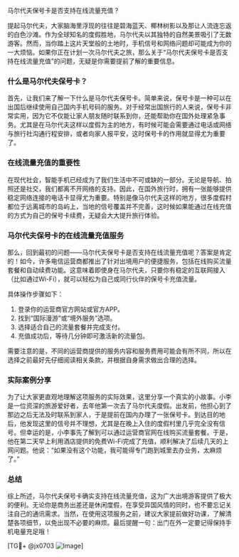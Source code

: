 马尔代夫保号卡是否支持在线流量充值？

提起马尔代夫，大家脑海里浮现的往往是碧海蓝天、椰林树影以及那让人流连忘返的白色沙滩。作为全球知名的度假胜地，马尔代夫以其独特的自然美景吸引了无数游客。然而，当你踏上这片天堂般的土地时，手机信号和网络问题却可能成为你的一大烦恼。如果你正在计划一次马尔代夫之旅，那么关于“马尔代夫保号卡是否支持在线流量充值”的问题，无疑是你需要提前了解的重要信息。

### 什么是马尔代夫保号卡？

首先，让我们来了解一下什么是马尔代夫保号卡。简单来说，保号卡是一种可以在出国后继续使用自己国内手机号码的服务。对于经常出国旅行的人来说，保号卡非常实用，因为它不仅能让家人朋友随时联系到你，还能帮助你在国外处理紧急事务。尤其是在马尔代夫这样以度假为主的地方，有时候可能会需要通过电话或网络与旅行社沟通行程安排，或者向家人报平安，这时保号卡的作用就显得尤为重要了。

### 在线流量充值的重要性

在现代社会，智能手机已经成为了我们生活中不可或缺的一部分。无论是导航、拍照还是社交，我们都离不开网络的支持。因此，在国外旅行时，拥有一张能够提供稳定网络连接的电话卡显得尤为重要。特别是像马尔代夫这样的地方，很多度假村都位于远离城市的岛屿上，当地的信号覆盖并不完善，这时候如果能通过在线充值的方式为自己的保号卡续费，无疑会大大提升旅行体验。

### 马尔代夫保号卡的在线流量充值服务

那么，回到最初的问题——马尔代夫保号卡是否支持在线流量充值呢？答案是肯定的！如今，许多电信运营商都推出了针对出境用户的便捷服务，包括在线购买流量套餐和自动续费功能。这意味着即使身在马尔代夫，只要你有稳定的互联网接入（比如通过Wi-Fi），就可以轻松为自己或同行伙伴的保号卡充值流量。

具体操作步骤如下：
1. 登录你的运营商官方网站或官方APP。
2. 找到“国际漫游”或“境外服务”选项。
3. 选择适合自己的流量套餐并完成支付。
4. 充值成功后，等待几分钟即可激活新的流量包。

需要注意的是，不同的运营商提供的服务内容和服务费用可能会有所不同，所以在选择之前最好先仔细阅读相关条款，并根据自身需求做出合理的选择。

### 实际案例分享

为了让大家更直观地理解这项服务的实际效果，这里分享一个真实的小故事。小李是一位资深的旅游爱好者，去年他第一次去了马尔代夫度假。出发前，他担心到了那边之后无法及时联系到家人，于是提前在国内办理了一张保号卡。到达目的地后，他发现这里的信号并不理想，尤其是在晚上入住的度假村里几乎完全没有信号。但幸运的是，小李事先了解到可以通过运营商官网在线购买流量套餐。于是，他在第二天早上利用酒店提供的免费Wi-Fi完成了充值，顺利解决了后续几天的上网问题。他说：“如果没有这个功能，我可能得专门跑到城里去办业务，太麻烦了。”

### 总结

综上所述，马尔代夫保号卡确实支持在线流量充值，这为广大出境游客提供了极大的便利。无论你是商务出差还是休闲度假，在享受异国风情的同时，也不要忘记关注自己的通讯需求。当然，在使用这项服务之前，建议大家提前做好功课，了解清楚各项细节，以免出现不必要的麻烦。最后提醒一句：出门在外一定要记得保持手机电量充足哦！

[TG💪+ @jx0703 ![Image](https://github.com/user-attachments/assets/dbca1d08-cadb-493c-b0ec-ad6f7a83f270)]